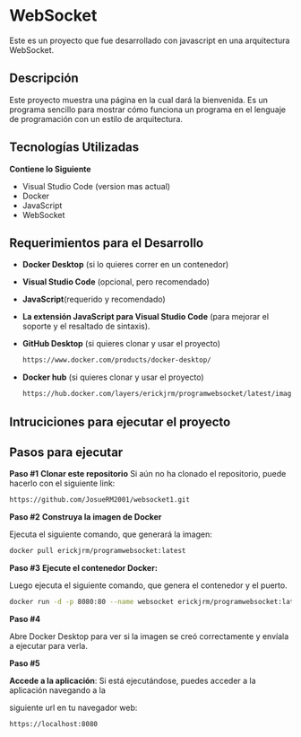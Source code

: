 # WebSocket
Este es un proyecto que fue desarrollado con javascript en una arquitectura WebSocket.

## Descripción
Este proyecto muestra una página en la cual dará la bienvenida. 
Es un programa sencillo para mostrar cómo funciona un programa en el lenguaje de programación con un estilo de arquitectura.

## Tecnologías Utilizadas
**Contiene lo Siguiente**
- Visual Studio Code (version mas actual)
- Docker
- JavaScript
- WebSocket

## Requerimientos para el Desarrollo
- **Docker Desktop** (si lo quieres correr en un contenedor)
- **Visual Studio Code** (opcional, pero recomendado)
- **JavaScript**(requerido y recomendado)
- **La extensión JavaScript para Visual Studio Code** (para mejorar el soporte y el resaltado de sintaxis).
- **GitHub Desktop** (si quieres clonar y usar el proyecto)
  
  ```bash
  https://www.docker.com/products/docker-desktop/
  ```
  
- **Docker hub** (si quieres clonar y usar el proyecto)
  
  ```bash
  https://hub.docker.com/layers/erickjrm/programwebsocket/latest/images/sha256-4c0f5b6c780a8705c6b4b36ce5169ffe12897479611cf24a3497787f13a974af?context=repo
  ```

## Intruciciones para ejecutar el proyecto
## Pasos para ejecutar
**Paso #1**
  **Clonar este repositorio**
Si aún no ha clonado el repositorio, puede hacerlo con el siguiente link:

 ```bash
https://github.com/JosueRM2001/websocket1.git
 ```
**Paso #2**
  **Construya la imagen de Docker**

Ejecuta el siguiente comando, que generará la imagen:

```bash
docker pull erickjrm/programwebsocket:latest
```

**Paso #3**
**Ejecute el contenedor Docker:**

Luego ejecuta el siguiente comando, que genera el contenedor y el puerto.

```bash
docker run -d -p 8080:80 --name websocket erickjrm/programwebsocket:latest
```

**Paso #4**

Abre Docker Desktop para ver si la imagen se creó correctamente y envíala a ejecutar para verla.

**Paso #5**

**Accede a la aplicación**: Si está ejecutándose, puedes acceder a la aplicación navegando a la

siguiente url en tu navegador web:

```bash
https://localhost:8080
```
